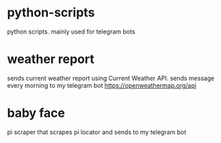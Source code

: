 # python-scripts
python scripts. mainly used for telegram bots

# weather report
sends current weather report using Current Weather API.
sends message every morning to my telegram bot
https://openweathermap.org/api

# baby face
pi scraper that scrapes pi locator and sends to my telegram bot
